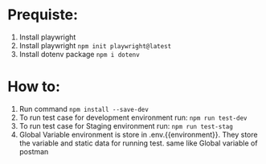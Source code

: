 # Prequiste:
1. Install playwright 
2. Install playwright `npm init playwright@latest`
3. Install dotenv package `npm i dotenv`
# How to:
1. Run command `npm install --save-dev`
3. To run test case for development environment run: `npm run test-dev`
4. To run test case for Staging environment run: `npm run test-stag`
5. Global Variable environment is store in .env.{{environment}}. They store the variable and static data for running test. same like Global variable of postman
